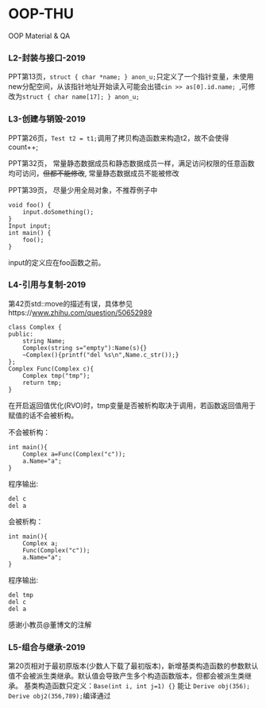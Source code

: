 # OOP-THU
OOP Material &amp; QA





### L2-封装与接口-2019
PPT第13页，```struct { char *name; } anon_u;```只定义了一个指针变量，未使用new分配空间，从该指针地址开始读入可能会出错```cin >> as[0].id.name; ```,可修改为```struct { char name[17]; } anon_u;```



### L3-创建与销毁-2019
PPT第26页，```Test t2 = t1;```调用了拷贝构造函数来构造t2，故不会使得count++;

PPT第32页， 常量静态数据成员和静态数据成员一样，满足访问权限的任意函数均可访问，~~但都不能修改~~, 常量静态数据成员不能被修改

PPT第39页， 尽量少用全局对象，不推荐例子中
```
void foo() {
    input.doSomething();
}
Input input;
int main() {
	foo();
}
```
input的定义应在foo函数之前。

### L4-引用与复制-2019
第42页std::move的描述有误，具体参见https://www.zhihu.com/question/50652989

```
class Complex {
public:
    string Name;
    Complex(string s="empty"):Name(s){}
    ~Complex(){printf("del %s\n",Name.c_str());}
};
Complex Func(Complex c){
    Complex tmp("tmp");
    return tmp;
}
```
在开启返回值优化(RVO)时，tmp变量是否被析构取决于调用，若函数返回值用于赋值的话不会被析构。

不会被析构：
```
int main(){
    Complex a=Func(Complex("c"));
    a.Name="a";
}
```
程序输出:
```
del c
del a
```

会被析构：
```
int main(){
    Complex a;
    Func(Complex("c"));
    a.Name="a";
}
```
程序输出:
```
del tmp
del c
del a
```
感谢小教员@董博文的注解


### L5-组合与继承-2019
第20页相对于最初原版本(少数人下载了最初版本)，新增基类构造函数的参数默认值不会被派生类继承。默认值会导致产生多个构造函数版本，但都会被派生类继承。
基类构造函数只定义：```Base(int i, int j=1) {}``` 能让 ```Derive obj(356); Derive obj2(356,789);```编译通过                            


